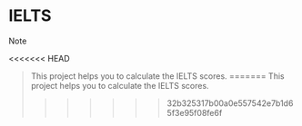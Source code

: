 # IELTS
> [!NOTE]
<<<<<<< HEAD
> This project helps you to calculate the IELTS scores.
=======
> This project helps you to calculate the IELTS scores.
>>>>>>> 32b325317b00a0e557542e7b1d65f3e95f08fe6f
